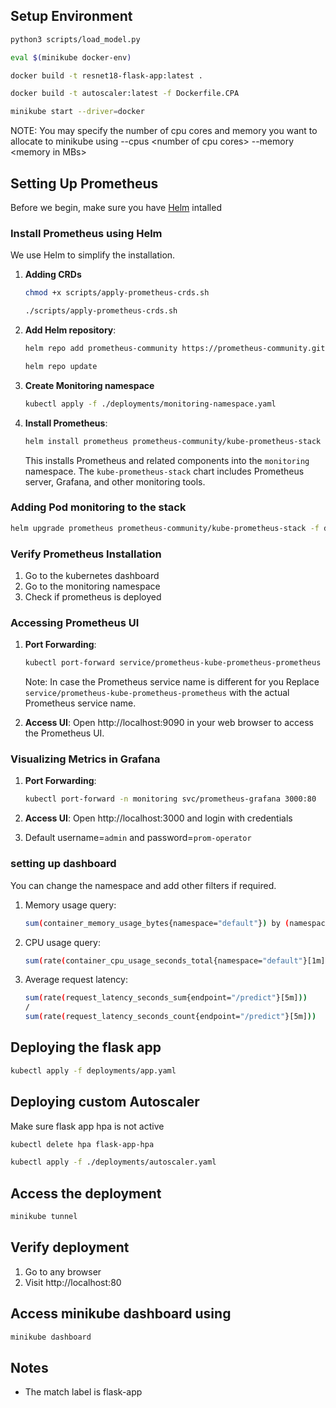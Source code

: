 ## Setup Environment
```bash
python3 scripts/load_model.py
```
```bash
eval $(minikube docker-env)
```
``` bash
docker build -t resnet18-flask-app:latest .
```
``` bash
docker build -t autoscaler:latest -f Dockerfile.CPA 
```
``` bash
minikube start --driver=docker
```
NOTE: You may specify the number of cpu cores and memory you want to allocate to minikube using --cpus \<number of cpu cores> --memory \<memory in MBs>

## Setting Up Prometheus
Before we begin, make sure you have [Helm](https://helm.sh/docs/intro/install/) intalled

### Install Prometheus using Helm

We use Helm to simplify the installation.
1. **Adding CRDs**
    ``` bash
    chmod +x scripts/apply-prometheus-crds.sh
    ```
    ``` bash
    ./scripts/apply-prometheus-crds.sh
    ```
2. **Add Helm repository**:
   ```bash
   helm repo add prometheus-community https://prometheus-community.github.io/helm-charts
   ```
   ```bash
   helm repo update
   ```
3. **Create Monitoring namespace**
    ```bash
    kubectl apply -f ./deployments/monitoring-namespace.yaml
    ```
    
4. **Install Prometheus**:
   ```bash
   helm install prometheus prometheus-community/kube-prometheus-stack --namespace monitoring
   ```
   This installs Prometheus and related components into the `monitoring` namespace. The `kube-prometheus-stack` chart includes Prometheus server, Grafana, and other monitoring tools.

### Adding Pod monitoring to the stack
```bash
helm upgrade prometheus prometheus-community/kube-prometheus-stack -f deployments/prometheus.yaml -n monitoring
```

### Verify Prometheus Installation

1. Go to the kubernetes dashboard 
2. Go to the monitoring namespace
3. Check if prometheus is deployed

### Accessing Prometheus UI

1. **Port Forwarding**:
   ```bash
   kubectl port-forward service/prometheus-kube-prometheus-prometheus 9090:9090 -n monitoring
   ```
   Note: In case the Prometheus service name is different for you Replace `service/prometheus-kube-prometheus-prometheus` with the actual Prometheus service name.

2. **Access UI**: Open http://localhost:9090 in your web browser to access the Prometheus UI.

### Visualizing Metrics in Grafana

1. **Port Forwarding**:
   ```bash
   kubectl port-forward -n monitoring svc/prometheus-grafana 3000:80
   ```
2. **Access UI**: Open http://localhost:3000 and login with credentials 

3. Default username=`admin` and password=`prom-operator`

### setting up dashboard
You can change the namespace and add other filters if required.
1. Memory usage query:
   ```bash 
   sum(container_memory_usage_bytes{namespace="default"}) by (namespace, pod)
   ```
2. CPU usage query: 
   ```bash 
   sum(rate(container_cpu_usage_seconds_total{namespace="default"}[1m])) by (namespace, pod)
   ```
3. Average request latency:
   ```bash
   sum(rate(request_latency_seconds_sum{endpoint="/predict"}[5m])) 
   / 
   sum(rate(request_latency_seconds_count{endpoint="/predict"}[5m]))
   ``` 
## Deploying the flask app
``` bash
kubectl apply -f deployments/app.yaml
``` 
## Deploying custom Autoscaler
Make sure flask app hpa is not active
```bash
kubectl delete hpa flask-app-hpa
```
```bash
kubectl apply -f ./deployments/autoscaler.yaml
```

## Access the deployment 
```bash 
minikube tunnel
```

## Verify deployment
1. Go to any browser 
2. Visit http://localhost:80

## Access minikube dashboard using
```bash 
minikube dashboard
```
## Notes 
- The match label is flask-app